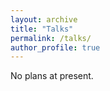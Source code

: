 ```yaml
---
layout: archive
title: "Talks"
permalink: /talks/
author_profile: true
---
```



No plans at present.
